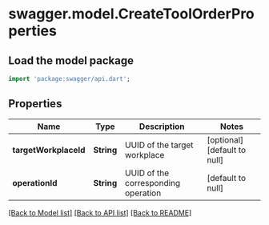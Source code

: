 # swagger.model.CreateToolOrderProperties

## Load the model package
```dart
import 'package:swagger/api.dart';
```

## Properties
Name | Type | Description | Notes
------------ | ------------- | ------------- | -------------
**targetWorkplaceId** | **String** | UUID of the target workplace | [optional] [default to null]
**operationId** | **String** | UUID of the corresponding operation | [default to null]

[[Back to Model list]](../README.md#documentation-for-models) [[Back to API list]](../README.md#documentation-for-api-endpoints) [[Back to README]](../README.md)


